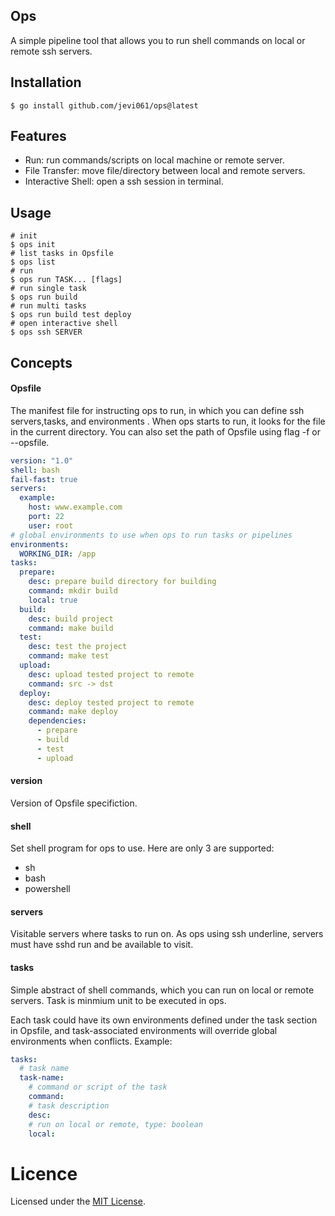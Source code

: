 ## Ops

A simple pipeline tool that allows you to run shell commands on local or remote ssh servers.


## Installation

```shell
$ go install github.com/jevi061/ops@latest
```

## Features

- Run: run commands/scripts on local machine or remote server.
- File Transfer: move file/directory between local and remote servers.
- Interactive Shell: open a ssh session in terminal. 

## Usage

```shell
# init 
$ ops init
# list tasks in Opsfile
$ ops list
# run
$ ops run TASK... [flags]
# run single task
$ ops run build
# run multi tasks
$ ops run build test deploy
# open interactive shell
$ ops ssh SERVER
```
## Concepts

#### Opsfile
The manifest file for instructing ops to run, in which you can define ssh servers,tasks, and environments .
When ops starts to run, it looks for the file in the current directory. You can also set the path of Opsfile using flag -f or --opsfile.
```yaml
version: "1.0"
shell: bash
fail-fast: true
servers:
  example:
    host: www.example.com
    port: 22
    user: root
# global environments to use when ops to run tasks or pipelines
environments:
  WORKING_DIR: /app
tasks:
  prepare:
    desc: prepare build directory for building
    command: mkdir build
    local: true
  build:
    desc: build project
    command: make build
  test:
    desc: test the project
    command: make test
  upload:
    desc: upload tested project to remote
    command: src -> dst
  deploy:
    desc: deploy tested project to remote
    command: make deploy
    dependencies:
      - prepare
      - build
      - test
      - upload
```
#### version
Version of Opsfile specifiction.

#### shell

Set shell program for ops to use. Here are only 3 are supported:
- sh
- bash
- powershell

#### servers

Visitable servers where tasks to run on. As ops using ssh underline, servers must have sshd run and be available to visit.

#### tasks

Simple abstract of shell commands, which you can run on local or remote servers. Task is minmium unit to be executed in ops. 

Each task could have its own environments defined under the task section in Opsfile, and task-associated environments will override global environments when conflicts. Example:

```yaml
tasks:
  # task name
  task-name:
    # command or script of the task
    command: 
    # task description
    desc:
    # run on local or remote, type: boolean
    local: 

```



# Licence

Licensed under the [MIT License](./LICENSE).